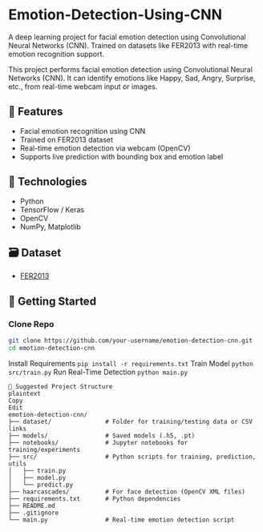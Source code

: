 # Emotion-Detection-Using-CNN
A deep learning project for facial emotion detection using Convolutional Neural Networks (CNN). Trained on datasets like FER2013 with real-time emotion recognition support.

This project performs facial emotion detection using Convolutional Neural Networks (CNN). It can identify emotions like Happy, Sad, Angry, Surprise, etc., from real-time webcam input or images.

## 📌 Features
- Facial emotion recognition using CNN
- Trained on FER2013 dataset
- Real-time emotion detection via webcam (OpenCV)
- Supports live prediction with bounding box and emotion label

## 🧠 Technologies
- Python
- TensorFlow / Keras
- OpenCV
- NumPy, Matplotlib

## 🗃 Dataset
- [FER2013](https://www.kaggle.com/datasets/msambare/fer2013)

## 🚀 Getting Started

### Clone Repo
```bash
git clone https://github.com/your-username/emotion-detection-cnn.git
cd emotion-detection-cnn
```
Install Requirements
  ```pip install -r requirements.txt```
 Train Model
   ```python src/train.py```
 Run Real-Time Detection
     ```python main.py```
```
📁 Suggested Project Structure
plaintext
Copy
Edit
emotion-detection-cnn/
├── dataset/               # Folder for training/testing data or CSV links
├── models/                # Saved models (.h5, .pt)
├── notebooks/             # Jupyter notebooks for training/experiments
├── src/                   # Python scripts for training, prediction, utils
│   ├── train.py
│   ├── model.py
│   └── predict.py
├── haarcascades/          # For face detection (OpenCV XML files)
├── requirements.txt       # Python dependencies
├── README.md
├── .gitignore
└── main.py                # Real-time emotion detection script

